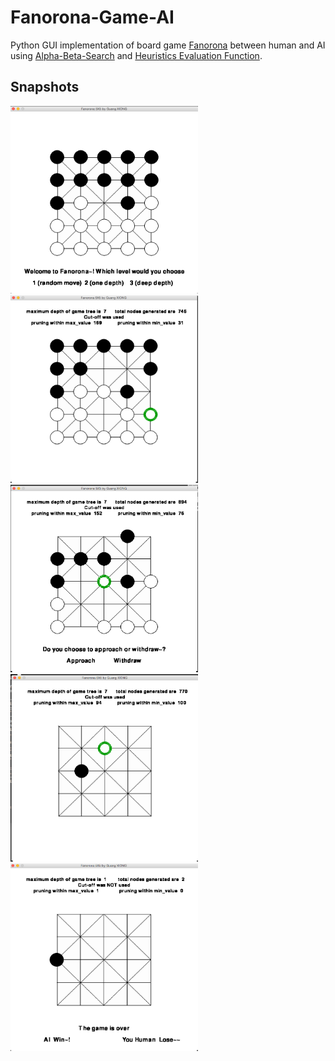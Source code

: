 # Fanorona-Game-AI
Python GUI implementation of board game [Fanorona](http://en.wikipedia.org/wiki/Fanorona) between human and AI using [Alpha-Beta-Search](http://en.wikipedia.org/wiki/Alpha%E2%80%93beta_pruning) and [Heuristics Evaluation Function](http://en.wikipedia.org/wiki/Heuristic_%28computer_science%29).

## Snapshots
<img src="./snapshots/1.png" width="300px" height="300px" />
<img src="./snapshots/1-5.png" width="300px" height="300px" />
<img src="./snapshots/2.png" width="300px" height="300px" />
<img src="./snapshots/3.png" width="300px" height="300px" />
<img src="./snapshots/4.png" width="300px" height="300px" />
